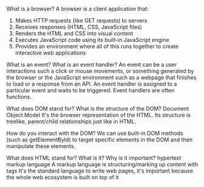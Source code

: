 What is a browser?
A browser is a client application that:
1. Makes HTTP requests (like GET requests) to servers
2. Receives responses (HTML, CSS, JavaScript files)
3. Renders the HTML and CSS into visual content
4. Executes JavaScript code using its built-in JavaScript engine
5. Provides an environment where all of this runs together to create interactive web applications

What is an event? What is an event handler?
An event can be a user interactions such a click or mouse movements, or something generated by the browser or the JavaScript environment such as a webpage that finishes to load or a response from an API.
An event handler is assigned to a particular event and waits to be triggered. Event handlers are often functions.

What does DOM stand for? What is the structure of the DOM?
Document Object Model
It's the browser representation of the HTML. 
Its structure is treelike, parent/child relationships just like in HTML.

How do you interact with the DOM?
We can use built-in DOM methods (such as getElementById) to target specific elements in the DOM and then manipulate these elements.

What does HTML stand for? What is it? Why is it important?
hypertext markup language
A markup language  is structuring/marking up content with tags
It's the standard language to write web pages, it's important because the whole web ecosystem is built on top of it
